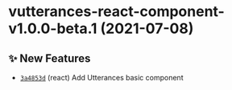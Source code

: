 # vutterances-react-component-v1.0.0-beta.1 (2021-07-08)

## ✨ New Features
- [`3a4853d`](https://github.com/TomokiMiyauci/utterances-component/commit/3a4853d)  (react) Add Utterances basic component
